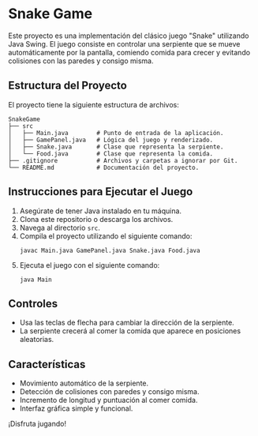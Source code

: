 # Snake Game

Este proyecto es una implementación del clásico juego "Snake" utilizando Java Swing. El juego consiste en controlar una serpiente que se mueve automáticamente por la pantalla, comiendo comida para crecer y evitando colisiones con las paredes y consigo misma.

## Estructura del Proyecto

El proyecto tiene la siguiente estructura de archivos:

```
SnakeGame
├── src
│   ├── Main.java        # Punto de entrada de la aplicación.
│   ├── GamePanel.java   # Lógica del juego y renderizado.
│   ├── Snake.java       # Clase que representa la serpiente.
│   └── Food.java        # Clase que representa la comida.
├── .gitignore           # Archivos y carpetas a ignorar por Git.
└── README.md            # Documentación del proyecto.
```

## Instrucciones para Ejecutar el Juego

1. Asegúrate de tener Java instalado en tu máquina.
2. Clona este repositorio o descarga los archivos.
3. Navega al directorio `src`.
4. Compila el proyecto utilizando el siguiente comando:
   ```
   javac Main.java GamePanel.java Snake.java Food.java
   ```
5. Ejecuta el juego con el siguiente comando:
   ```
   java Main
   ```

## Controles

- Usa las teclas de flecha para cambiar la dirección de la serpiente.
- La serpiente crecerá al comer la comida que aparece en posiciones aleatorias.

## Características

- Movimiento automático de la serpiente.
- Detección de colisiones con paredes y consigo misma.
- Incremento de longitud y puntuación al comer comida.
- Interfaz gráfica simple y funcional.

¡Disfruta jugando!